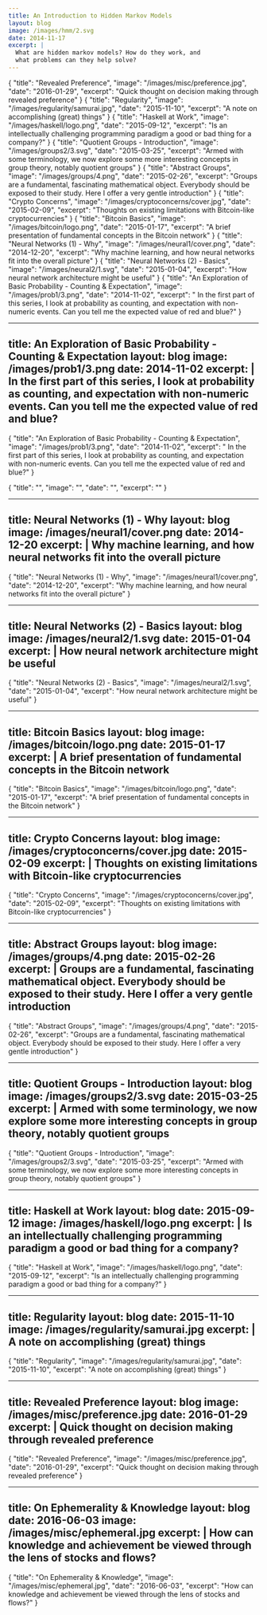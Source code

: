 ```yaml
---
title: An Introduction to Hidden Markov Models
layout: blog
image: /images/hmm/2.svg
date: 2014-11-17
excerpt: |
  What are hidden markov models? How do they work, and
  what problems can they help solve?
---
```


{
  "title": "Revealed Preference",
  "image": "/images/misc/preference.jpg",
  "date": "2016-01-29",
  "excerpt": "Quick thought on decision making through revealed preference"
}
{
  "title": "Regularity",
  "image": "/images/regularity/samurai.jpg",
  "date": "2015-11-10",
  "excerpt": "A note on accomplishing (great) things"
}
{
  "title": "Haskell at Work",
  "image": "/images/haskell/logo.png",
  "date": "2015-09-12",
  "excerpt": "Is an intellectually challenging programming paradigm a good or bad thing for a company?"
}
{
  "title": "Quotient Groups - Introduction",
  "image": "/images/groups2/3.svg",
  "date": "2015-03-25",
  "excerpt": "Armed with some terminology, we now explore some more interesting concepts in group theory, notably quotient groups"
}
{
  "title": "Abstract Groups",
  "image": "/images/groups/4.png",
  "date": "2015-02-26",
  "excerpt": "Groups are a fundamental, fascinating mathematical object. Everybody should be exposed to their study. Here I offer a very gentle introduction"
}
{
  "title": "Crypto Concerns",
  "image": "/images/cryptoconcerns/cover.jpg",
  "date": "2015-02-09",
  "excerpt": "Thoughts on existing limitations with Bitcoin-like cryptocurrencies"
}
{
  "title": "Bitcoin Basics",
  "image": "/images/bitcoin/logo.png",
  "date": "2015-01-17",
  "excerpt": "A brief presentation of fundamental concepts in the Bitcoin network"
}
{
  "title": "Neural Networks (1) - Why",
  "image": "/images/neural1/cover.png",
  "date": "2014-12-20",
  "excerpt": "Why machine learning, and how neural networks fit into the overall picture"
}
{
  "title": "Neural Networks (2) - Basics",
  "image": "/images/neural2/1.svg",
  "date": "2015-01-04",
  "excerpt": "How neural network architecture might be useful"
}
{
  "title": "An Exploration of Basic Probability - Counting & Expectation",
  "image": "/images/prob1/3.png",
  "date": "2014-11-02",
  "excerpt": "  In the first part of this series, I look at probability as counting, and expectation with non-numeric events. Can you tell me the expected value of red and blue?"
}

---
title: An Exploration of Basic Probability - Counting & Expectation
layout: blog
image: /images/prob1/3.png
date: 2014-11-02
excerpt: |
  In the first part of this series, I look at probability as
  counting, and expectation with non-numeric events. Can you tell
  me the expected value of red and blue?
---


{
  "title": "An Exploration of Basic Probability - Counting & Expectation",
  "image": "/images/prob1/3.png",
  "date": "2014-11-02",
  "excerpt": "  In the first part of this series, I look at probability as counting, and expectation with non-numeric events. Can you tell me the expected value of red and blue?"
}


{
  "title": "",
  "image": "",
  "date": "",
  "excerpt": ""
}

---
title: Neural Networks (1) - Why
layout: blog
image: /images/neural1/cover.png
date: 2014-12-20
excerpt: |
  Why machine learning, and how neural networks fit into the
  overall picture
---

{
  "title": "Neural Networks (1) - Why",
  "image": "/images/neural1/cover.png",
  "date": "2014-12-20",
  "excerpt": "Why machine learning, and how neural networks fit into the overall picture"
}

---
title: Neural Networks (2) - Basics
layout: blog
image: /images/neural2/1.svg
date: 2015-01-04
excerpt: |
  How neural network architecture might be useful
---


{
  "title": "Neural Networks (2) - Basics",
  "image": "/images/neural2/1.svg",
  "date": "2015-01-04",
  "excerpt": "How neural network architecture might be useful"
}

---
title: Bitcoin Basics
layout: blog
image: /images/bitcoin/logo.png
date: 2015-01-17
excerpt: |
  A brief presentation of fundamental concepts in
  the Bitcoin network
---

{
  "title": "Bitcoin Basics",
  "image": "/images/bitcoin/logo.png",
  "date": "2015-01-17",
  "excerpt": "A brief presentation of fundamental concepts in the Bitcoin network"
}

---
title: Crypto Concerns
layout: blog
image: /images/cryptoconcerns/cover.jpg
date: 2015-02-09
excerpt: |
  Thoughts on existing limitations with Bitcoin-like cryptocurrencies
---

{
  "title": "Crypto Concerns",
  "image": "/images/cryptoconcerns/cover.jpg",
  "date": "2015-02-09",
  "excerpt": "Thoughts on existing limitations with Bitcoin-like cryptocurrencies"
}

---
title: Abstract Groups
layout: blog
image: /images/groups/4.png
date: 2015-02-26
excerpt: |
  Groups are a fundamental, fascinating mathematical object.
  Everybody should be exposed to their study. Here I offer a
  very gentle introduction
---


{
  "title": "Abstract Groups",
  "image": "/images/groups/4.png",
  "date": "2015-02-26",
  "excerpt": "Groups are a fundamental, fascinating mathematical object. Everybody should be exposed to their study. Here I offer a very gentle introduction"
}


---
title: Quotient Groups - Introduction
layout: blog
image: /images/groups2/3.svg
date: 2015-03-25
excerpt: |
  Armed with some terminology, we now explore some more
  interesting concepts in group theory, notably quotient groups
---

{
  "title": "Quotient Groups - Introduction",
  "image": "/images/groups2/3.svg",
  "date": "2015-03-25",
  "excerpt": "Armed with some terminology, we now explore some more interesting concepts in group theory, notably quotient groups"
}

---
title: Haskell at Work
layout: blog
date: 2015-09-12
image: /images/haskell/logo.png
excerpt: |
  Is an intellectually challenging programming paradigm
  a good or bad thing for a company?
---


{
  "title": "Haskell at Work",
  "image": "/images/haskell/logo.png",
  "date": "2015-09-12",
  "excerpt": "Is an intellectually challenging programming paradigm a good or bad thing for a company?"
}


---
title: Regularity
layout: blog
date: 2015-11-10
image: /images/regularity/samurai.jpg
excerpt: |
  A note on accomplishing (great) things
---


{
  "title": "Regularity",
  "image": "/images/regularity/samurai.jpg",
  "date": "2015-11-10",
  "excerpt": "A note on accomplishing (great) things"
}


---
title: Revealed Preference
layout: blog
image: /images/misc/preference.jpg
date: 2016-01-29
excerpt: |
  Quick thought on decision making through revealed preference
---

{
  "title": "Revealed Preference",
  "image": "/images/misc/preference.jpg",
  "date": "2016-01-29",
  "excerpt": "Quick thought on decision making through revealed preference"
}

---
title: On Ephemerality & Knowledge
layout: blog
date: 2016-06-03
image: /images/misc/ephemeral.jpg
excerpt: |
  How can knowledge and achievement be viewed through the lens of
  stocks and flows?
---

{
  "title": "On Ephemerality & Knowledge",
  "image": "/images/misc/ephemeral.jpg",
  "date": "2016-06-03",
  "excerpt": "How can knowledge and achievement be viewed through the lens of stocks and flows?"
}
